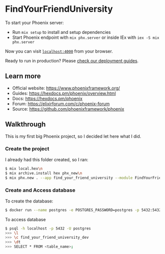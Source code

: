 # FindYourFriendUniversity

To start your Phoenix server:

  * Run `mix setup` to install and setup dependencies
  * Start Phoenix endpoint with `mix phx.server` or inside IEx with `iex -S mix phx.server`

Now you can visit [`localhost:4000`](http://localhost:4000) from your browser.

Ready to run in production? Please [check our deployment guides](https://hexdocs.pm/phoenix/deployment.html).

## Learn more

  * Official website: https://www.phoenixframework.org/
  * Guides: https://hexdocs.pm/phoenix/overview.html
  * Docs: https://hexdocs.pm/phoenix
  * Forum: https://elixirforum.com/c/phoenix-forum
  * Source: https://github.com/phoenixframework/phoenix

## Walkthrough

This is my first big Phoenix project, so I decided let here what I did.

### Create the project

I already had this folder created, so I ran:

```bash
$ mix local.hex\n
$ mix archive.install hex phx_new\n
$ mix phx.new . --app find_your_friend_university --module FindYourFriendUniversity
```

### Create and Access database

To create the database:

```bash
$ docker run --name postgres -e POSTGRES_PASSWORD=postgres -p 5432:5432 -d postgres
```

To access database

```bash
$ psql -h localhost -p 5432 -U postgres
>>> \l
>>> \c find_your_friend_university_dev
>>> \dt
>>> SELECT * FROM <table_name>;
```

